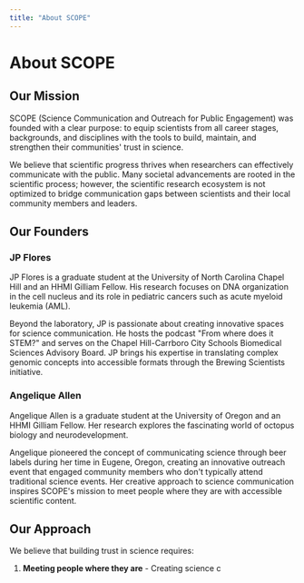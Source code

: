 ```yaml
---
title: "About SCOPE"
---
```


# About SCOPE

## Our Mission

SCOPE (Science Communication and Outreach for Public Engagement) was founded with a clear purpose: to equip scientists from all career stages, backgrounds, and disciplines with the tools to build, maintain, and strengthen their communities' trust in science.

We believe that scientific progress thrives when researchers can effectively communicate with the public. Many societal advancements are rooted in the scientific process; however, the scientific research ecosystem is not optimized to bridge communication gaps between scientists and their local community members and leaders.

## Our Founders

### JP Flores

JP Flores is a graduate student at the University of North Carolina Chapel Hill and an HHMI Gilliam Fellow. His research focuses on DNA organization in the cell nucleus and its role in pediatric cancers such as acute myeloid leukemia (AML). 

Beyond the laboratory, JP is passionate about creating innovative spaces for science communication. He hosts the podcast "From where does it STEM?" and serves on the Chapel Hill-Carrboro City Schools Biomedical Sciences Advisory Board. JP brings his expertise in translating complex genomic concepts into accessible formats through the Brewing Scientists initiative.

### Angelique Allen

Angelique Allen is a graduate student at the University of Oregon and an HHMI Gilliam Fellow. Her research explores the fascinating world of octopus biology and neurodevelopment. 

Angelique pioneered the concept of communicating science through beer labels during her time in Eugene, Oregon, creating an innovative outreach event that engaged community members who don't typically attend traditional science events. Her creative approach to science communication inspires SCOPE's mission to meet people where they are with accessible scientific content.

## Our Approach

We believe that building trust in science requires:

1. **Meeting people where they are** - Creating science c